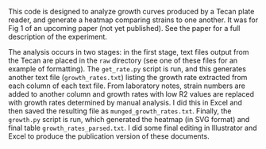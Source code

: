 This code is designed to analyze growth curves produced by a Tecan plate reader, and generate a heatmap comparing strains to one another. It was for Fig 1 of an upcoming paper (not yet published). See the paper for a full description of the experiment.

The analysis occurs in two stages: in the first stage, text files output from the Tecan are placed in the `raw` directory (see one of these files for an example of formatting). The `get_rate.py` script is run, and this generates another text file (`growth_rates.txt`) listing the growth rate extracted from each column of each text file. From laboratory notes, strain numbers are added to another column and growth rates with low R2 values are replaced with growth rates determined by manual analysis. I did this in Excel and then saved the resulting file as `munged_growth_rates.txt`. Finally, the `growth.py` script is run, which generated the heatmap (in SVG format) and final table `growth_rates_parsed.txt`. I did some final editing in Illustrator and Excel to produce the publication version of these documents.

